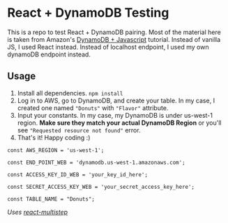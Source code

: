# React + DynamoDB Testing

This is a repo to test React + DynamoDB pairing. Most of the material here is taken from Amazon's [DynamoDB + Javascript](http://docs.aws.amazon.com/amazondynamodb/latest/developerguide/GettingStarted.JavaScript.html) tutorial. Instead of vanilla JS, I used React instead. Instead of localhost endpoint, I used my own dynamoDB endpoint instead.


## Usage

1. Install all dependencies. `npm install`
2. Log in to AWS, go to DynamoDB, and create your table. In my case, I created one named `"Donuts"` with `"Flavor"` attribute.
3. Input your constants. In my case, my DynamoDB is under us-west-1 region. **Make sure they match your actual DynamoDB Region** or you'll see `"Requested resource not found"` error.
4. That's it! Happy coding :)

```
const AWS_REGION = 'us-west-1';

const END_POINT_WEB = 'dynamodb.us-west-1.amazonaws.com';

const ACCESS_KEY_ID_WEB = 'your_key_id_here';

const SECRET_ACCESS_KEY_WEB = 'your_secret_access_key_here';

const TABLE_NAME = "Donuts";
```

*Uses [react-multistep](https://github.com/srdjan/react-multistep)*
